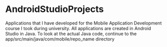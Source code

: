 # AndroidStudioProjects
Applications that I have developed for the Mobile Application Development course I took during university. All applications are created in Android Studio in Java. To look at the actual Java code, continue to the app/src/main/java/com/mobile/repo_name directory
